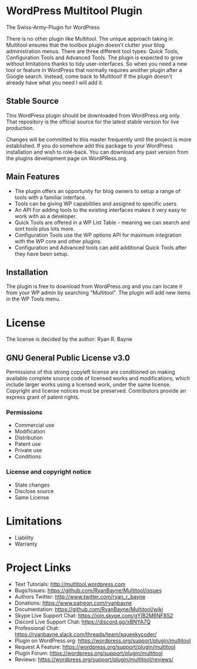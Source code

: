 # WordPress Multitool Plugin

The Swiss-Army-Plugin for WordPress

There is no other plugin like Multitool. The unique approach taking in Multitool ensures that the toolbox plugin doesn't clutter your blog administration menus. There are three different tool types: Quick Tools, Configuration Tools and Advanced Tools. The plugin is expected to grow without limitations thanks to tidy user-interfaces. So when you need a new tool or feature in WordPress that normally requires another plugin after a Google search. Instead, come back to Multitool! If the plugin doesn't already have what you need I will add it.

## Stable Source 
This WordPress plugin should be downloaded from WordPress.org only. That repository is the 
official source for the latest stable version for live production. 

Changes will be committed to this master frequently until the project is more established. If
you do somehow add this package to your WordPress installation and wish to role-back. You can
download any past version from the plugins development page on WordPRess.org. 

## Main Features
* The plugin offers an opportunity for blog owners to setup a range of tools with a familiar interface. 
* Tools can be giving WP capabilities and assigned to specific users.
* An API For adding tools to the existing interfaces makes it very easy to work with as a developer.
* Quick Tools are offered in a WP List Table - meaning we can search and sort tools plus lots more. 
* Configuration Tools use the WP options API for maximum integration with the WP core and other plugins.
* Configuration and Advanced tools can add additional Quick Tools after they have been setup.

## Installation
The plugin is free to download from WordPress.org and you can locate it from your WP admin by searching "Multitool". The plugin will add new items in the WP Tools menu.

# License

The license is decided by the author: Ryan R. Bayne

## GNU General Public License v3.0

Permissions of this strong copyleft license are conditioned on making available complete source code of licensed works and modifications, which include larger works using a licensed work, under the same license. Copyright and license notices must be preserved. Contributors provide an express grant of patent rights.

### Permissions

* Commercial use
* Modification
* Distribution
* Patent use
* Private use
* Conditions

### License and copyright notice
* State changes
* Disclose source
* Same License

# Limitations

* Liability
* Warranty

# Project Links
* Text Tutorials: http://multitool.wordpress.com
* Bugs/Issues: https://github.com/RyanBayne/Multitool/issues
* Authors Twitter: http://www.twitter.com/ryan_r_bayne
* Donations:  https://www.patreon.com/ryanbayne
* Documentation: https://github.com/RyanBayne/Multitool/wiki
* Skype Live Support Chat: https://join.skype.com/gYIB2M6NF8S2
* Discord Live Support Chat: https://discord.gg/xBNYA7Q
* Professional Chat: https://ryanbayne.slack.com/threads/team/squeekycoder/ 
* Plugin on WordPress.org: https://wordpress.org/support/plugin/multitool
* Request A Feature: https://wordpress.org/support/plugin/multitool
* Plugin Forum: https://wordpress.org/support/plugin/multitool
* Reviews: https://wordpress.org/support/plugin/multitool/reviews/
